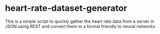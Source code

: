 # heart-rate-dataset-generator
This is a simple script to quickly gather the heart rate data from a server in JSON using REST and convert them to a format friendly to neural networks
